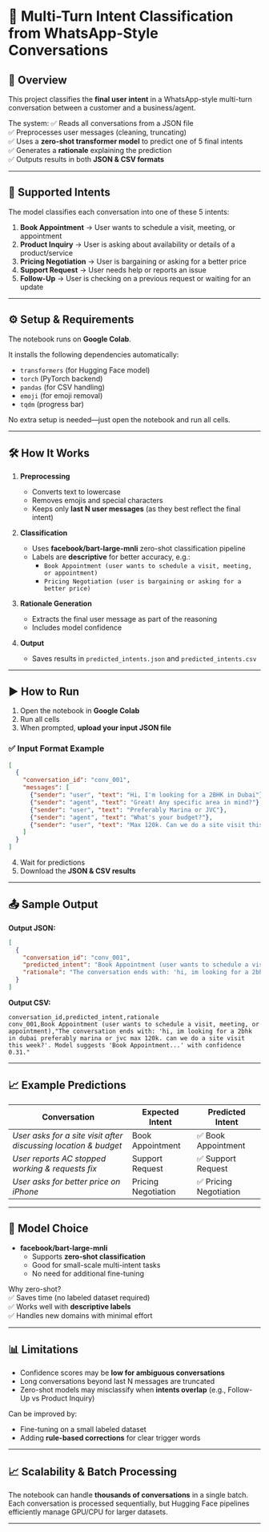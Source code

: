 # 📝 Multi-Turn Intent Classification from WhatsApp-Style Conversations

## 🚀 Overview
This project classifies the **final user intent** in a WhatsApp-style multi-turn conversation between a customer and a business/agent.

The system:
✅ Reads all conversations from a JSON file  
✅ Preprocesses user messages (cleaning, truncating)  
✅ Uses a **zero-shot transformer model** to predict one of 5 final intents  
✅ Generates a **rationale** explaining the prediction  
✅ Outputs results in both **JSON & CSV formats**

---

## 🎯 Supported Intents
The model classifies each conversation into one of these 5 intents:

1. **Book Appointment** → User wants to schedule a visit, meeting, or appointment  
2. **Product Inquiry** → User is asking about availability or details of a product/service  
3. **Pricing Negotiation** → User is bargaining or asking for a better price  
4. **Support Request** → User needs help or reports an issue  
5. **Follow-Up** → User is checking on a previous request or waiting for an update  

---

## ⚙️ Setup & Requirements
The notebook runs on **Google Colab**.

It installs the following dependencies automatically:
- `transformers` (for Hugging Face model)
- `torch` (PyTorch backend)
- `pandas` (for CSV handling)
- `emoji` (for emoji removal)
- `tqdm` (progress bar)

No extra setup is needed—just open the notebook and run all cells.

---

## 🛠️ How It Works
1. **Preprocessing**
   - Converts text to lowercase  
   - Removes emojis and special characters  
   - Keeps only **last N user messages** (as they best reflect the final intent)

2. **Classification**
   - Uses **facebook/bart-large-mnli** zero-shot classification pipeline  
   - Labels are **descriptive** for better accuracy, e.g.:  
     - `Book Appointment (user wants to schedule a visit, meeting, or appointment)`  
     - `Pricing Negotiation (user is bargaining or asking for a better price)`

3. **Rationale Generation**
   - Extracts the final user message as part of the reasoning  
   - Includes model confidence

4. **Output**
   - Saves results in `predicted_intents.json` and `predicted_intents.csv`

---

## ▶️ How to Run
1. Open the notebook in **Google Colab**  
2. Run all cells  
3. When prompted, **upload your input JSON file**  

### ✅ Input Format Example
```json
[
  {
    "conversation_id": "conv_001",
    "messages": [
      {"sender": "user", "text": "Hi, I'm looking for a 2BHK in Dubai"},
      {"sender": "agent", "text": "Great! Any specific area in mind?"},
      {"sender": "user", "text": "Preferably Marina or JVC"},
      {"sender": "agent", "text": "What's your budget?"},
      {"sender": "user", "text": "Max 120k. Can we do a site visit this week?"}
    ]
  }
]
```

4. Wait for predictions  
5. Download the **JSON & CSV results**

---

## 📤 Sample Output

**Output JSON:**
```json
[
  {
    "conversation_id": "conv_001",
    "predicted_intent": "Book Appointment (user wants to schedule a visit, meeting, or appointment)",
    "rationale": "The conversation ends with: 'hi, im looking for a 2bhk in dubai preferably marina or jvc max 120k. can we do a site visit this week?'. Model suggests 'Book Appointment (user wants to schedule a visit, meeting, or appointment)' with confidence 0.31."
  }
]
```

**Output CSV:**
```
conversation_id,predicted_intent,rationale
conv_001,Book Appointment (user wants to schedule a visit, meeting, or appointment),"The conversation ends with: 'hi, im looking for a 2bhk in dubai preferably marina or jvc max 120k. can we do a site visit this week?'. Model suggests 'Book Appointment...' with confidence 0.31."
```

---

## 📈 Example Predictions

| Conversation | Expected Intent | Predicted Intent |
|--------------|----------------|------------------|
| *User asks for a site visit after discussing location & budget* | Book Appointment | ✅ Book Appointment |
| *User reports AC stopped working & requests fix* | Support Request | ✅ Support Request |
| *User asks for better price on iPhone* | Pricing Negotiation | ✅ Pricing Negotiation |

---

## 🤖 Model Choice
- **facebook/bart-large-mnli**
  - Supports **zero-shot classification**
  - Good for small-scale multi-intent tasks
  - No need for additional fine-tuning

Why zero-shot?  
✅ Saves time (no labeled dataset required)  
✅ Works well with **descriptive labels**  
✅ Handles new domains with minimal effort

---

## 📊 Limitations
- Confidence scores may be **low for ambiguous conversations**
- Long conversations beyond last N messages are truncated
- Zero-shot models may misclassify when **intents overlap** (e.g., Follow-Up vs Product Inquiry)

Can be improved by:
- Fine-tuning on a small labeled dataset
- Adding **rule-based corrections** for clear trigger words

---

## 📈 Scalability & Batch Processing
The notebook can handle **thousands of conversations** in a single batch.  
Each conversation is processed sequentially, but Hugging Face pipelines efficiently manage GPU/CPU for larger datasets.

---

